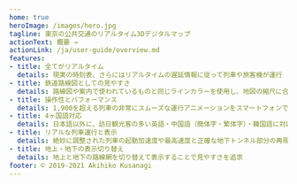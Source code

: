 ```yaml
---
home: true
heroImage: /images/hero.jpg
tagline: 東京の公共交通のリアルタイム3Dデジタルマップ
actionText: 概要 →
actionLink: /ja/user-guide/overview.md
features:
- title: 全てがリアルタイム
  details: 現実の時刻表、さらにはリアルタイムの遅延情報に従って列車や旅客機が運行
- title: 鉄道路線図としての見やすさ
  details: 路線図や案内で使われているものと同じラインカラーを使用し、地図の縮尺に合わせて適切な間隔で配置
- title: 操作性とパフォーマンス
  details: 1,900を超える列車の非常にスムーズな運行アニメーションをスマートフォンでも実現
- title: 4ヶ国語対応
  details: 日本語以外に、訪日観光客の多い英語・中国語（簡体字・繁体字）・韓国語に対応
- title: リアルな列車運行と表示
  details: 絶妙に調整された列車の起動加速度や最高速度と正確な地下トンネル部分の再現
- title: 地上・地下の表示切り替え
  details: 地上と地下の路線網を切り替えて表示することで見やすさを追求
footer: © 2019-2021 Akihiko Kusanagi
---
```

